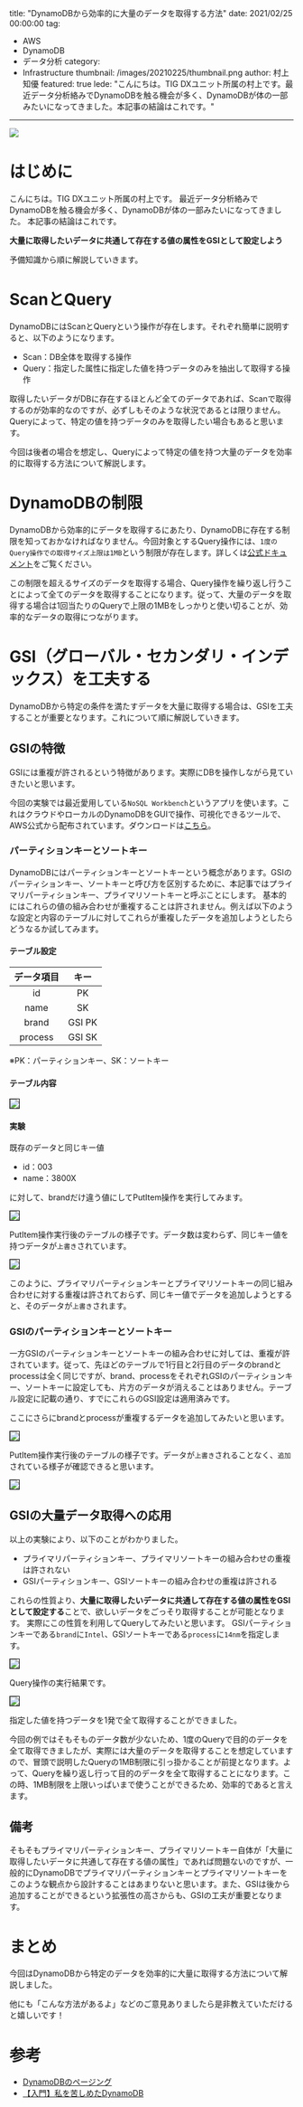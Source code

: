 title: "DynamoDBから効率的に大量のデータを取得する方法"
date: 2021/02/25 00:00:00
tag:
  - AWS
  - DynamoDB
  - データ分析
category:
  - Infrastructure
thumbnail: /images/20210225/thumbnail.png
author: 村上知優
featured: true
lede: "こんにちは。TIG DXユニット所属の村上です。最近データ分析絡みでDynamoDBを触る機会が多く、DynamoDBが体の一部みたいになってきました。本記事の結論はこれです。"
---
![](/images/20210225/title.png)

# はじめに
こんにちは。TIG DXユニット所属の村上です。
最近データ分析絡みでDynamoDBを触る機会が多く、DynamoDBが体の一部みたいになってきました。
本記事の結論はこれです。

**大量に取得したいデータに共通して存在する値の属性をGSIとして設定しよう**

予備知識から順に解説していきます。

# ScanとQuery
DynamoDBにはScanとQueryという操作が存在します。それぞれ簡単に説明すると、以下のようになります。

* Scan：DB全体を取得する操作
* Query：指定した属性に指定した値を持つデータのみを抽出して取得する操作

取得したいデータがDBに存在するほとんど全てのデータであれば、Scanで取得するのが効率的なのですが、必ずしもそのような状況であるとは限りません。Queryによって、特定の値を持つデータのみを取得したい場合もあると思います。

今回は後者の場合を想定し、Queryによって特定の値を持つ大量のデータを効率的に取得する方法について解説します。


# DynamoDBの制限
DynamoDBから効率的にデータを取得するにあたり、DynamoDBに存在する制限を知っておかなければなりません。今回対象とするQuery操作には、`1度のQuery操作での取得サイズ上限は1MB`という制限が存在します。詳しくは[公式ドキュメント](https://docs.aws.amazon.com/ja_jp/amazondynamodb/latest/developerguide/Query.html)をご覧ください。

この制限を超えるサイズのデータを取得する場合、Query操作を繰り返し行うことによって全てのデータを取得することになります。従って、大量のデータを取得する場合は1回当たりのQueryで上限の1MBをしっかりと使い切ることが、効率的なデータの取得につながります。

# GSI（グローバル・セカンダリ・インデックス）を工夫する
DynamoDBから特定の条件を満たすデータを大量に取得する場合は、GSIを工夫することが重要となります。これについて順に解説していきます。

## GSIの特徴
GSIには重複が許されるという特徴があります。実際にDBを操作しながら見ていきたいと思います。

今回の実験では最近愛用している`NoSQL Workbench`というアプリを使います。これはクラウドやローカルのDynamoDBをGUIで操作、可視化できるツールで、AWS公式から配布されています。ダウンロードは[こちら](https://docs.aws.amazon.com/ja_jp/amazondynamodb/latest/developerguide/workbench.settingup.html)。

### パーティションキーとソートキー
DynamoDBにはパーティションキーとソートキーという概念があります。GSIのパーティションキー、ソートキーと呼び方を区別するために、本記事ではプライマリパーティションキー、プライマリソートキーと呼ぶことにします。
基本的にはこれらの値の組み合わせが重複することは許されません。例えば以下のような設定と内容のテーブルに対してこれらが重複したデータを追加しようとしたらどうなるか試してみます。

#### テーブル設定
| データ項目 | キー |
|:-:|:-:|
| id  | PK |
| name  | SK|
| brand  | GSI PK |
| process | GSI SK |

※PK：パーティションキー、SK：ソートキー

#### テーブル内容

<img src="/images/20210225/image.png" style="border:solid 1px #000000">


#### 実験
既存のデータと同じキー値

* id：003
* name：3800X

に対して、brandだけ違う値にしてPutItem操作を実行してみます。

<img src="/images/20210225/image_2.png" style="border:solid 1px #000000">


PutItem操作実行後のテーブルの様子です。データ数は変わらず、同じキー値を持つデータが`上書き`されています。

<img src="/images/20210225/スクリーンショット_2021-02-14_173302.png" style="border:solid 1px #000000">


このように、プライマリパーティションキーとプライマリソートキーの同じ組み合わせに対する重複は許されておらず、同じキー値でデータを追加しようとすると、そのデータが`上書き`されます。

### GSIのパーティションキーとソートキー

一方GSIのパーティションキーとソートキーの組み合わせに対しては、重複が許されています。従って、先ほどのテーブルで1行目と2行目のデータのbrandとprocessは全く同じですが、brand、processをそれぞれGSIのパーティションキー、ソートキーに設定しても、片方のデータが消えることはありません。テーブル設定に記載の通り、すでにこれらのGSI設定は適用済みです。

ここにさらにbrandとprocessが重複するデータを追加してみたいと思います。

<img src="/images/20210225/スクリーンショット_2021-02-14_174037.png" style="border:solid 1px #000000">

PutItem操作実行後のテーブルの様子です。データが`上書き`されることなく、`追加`されている様子が確認できると思います。

<img src="/images/20210225/image_3.png" style="border:solid 1px #000000">


## GSIの大量データ取得への応用
以上の実験により、以下のことがわかりました。

* プライマリパーティションキー、プライマリソートキーの組み合わせの重複は許されない
* GSIパーティションキー、GSIソートキーの組み合わせの重複は許される

これらの性質より、**大量に取得したいデータに共通して存在する値の属性をGSIとして設定する**ことで、欲しいデータをごっそり取得することが可能となります。
実際にこの性質を利用してQueryしてみたいと思います。
GSIパーティションキーである`brand`に`Intel`、GSIソートキーである`process`に`14nm`を指定します。

<img src="/images/20210225/image_4.png" style="border:solid 1px #000000">


Query操作の実行結果です。

<img src="/images/20210225/image_5.png" style="border:solid 1px #000000">

指定した値を持つデータを1発で全て取得することができました。

今回の例ではそもそものデータ数が少ないため、1度のQueryで目的のデータを全て取得できましたが、実際には大量のデータを取得することを想定していますので、冒頭で説明したQueryの1MB制限に引っ掛かることが前提となります。よって、Queryを繰り返し行って目的のデータを全て取得することになります。この時、1MB制限を上限いっぱいまで使うことができるため、効率的であると言えます。

## 備考
そもそもプライマリパーティションキー、プライマリソートキー自体が「大量に取得したいデータに共通して存在する値の属性」であれば問題ないのですが、一般的にDynamoDBでプライマリパーティションキーとプライマリソートキーをこのような観点から設計することはあまりないと思います。また、GSIは後から追加することができるという拡張性の高さからも、GSIの工夫が重要となります。

# まとめ
今回はDynamoDBから特定のデータを効率的に大量に取得する方法について解説しました。

他にも「こんな方法があるよ」などのご意見ありましたら是非教えていただけると嬉しいです！

# 参考
* [DynamoDBのページング](https://future-architect.github.io/articles/20201130/)
* [【入門】私を苦しめたDynamoDB](https://future-architect.github.io/articles/20200818/)



